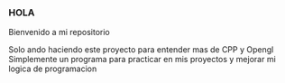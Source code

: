 ### HOLA
Bienvenido a mi repositorio

Solo ando haciendo este proyecto para entender mas de CPP y Opengl
Simplemente un programa para practicar en mis proyectos y mejorar mi logica de programacion
